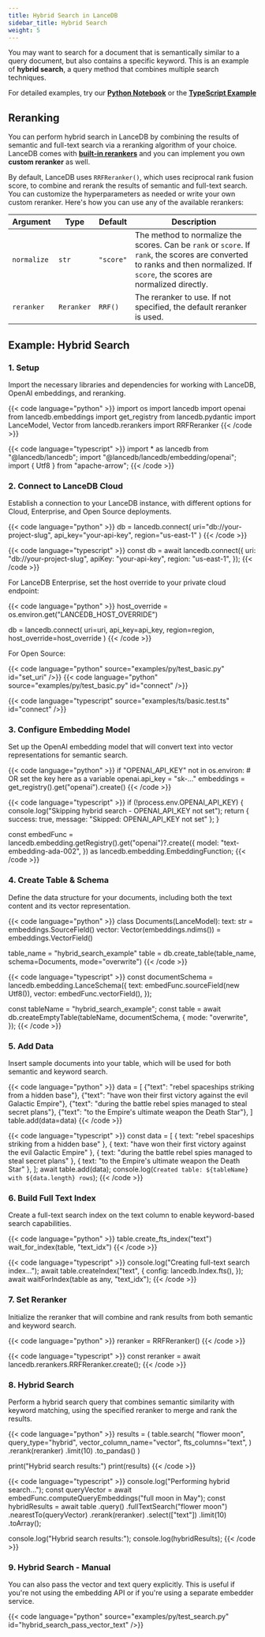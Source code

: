 ```yaml
---
title: Hybrid Search in LanceDB
sidebar_title: Hybrid Search
weight: 5
---
```


You may want to search for a document that is semantically similar to a query document, but also contains a specific keyword. This is an example of **hybrid search**, a query method that combines multiple search techniques.

For detailed examples, try our [**Python Notebook**](https://colab.research.google.com/github/lancedb/vectordb-recipes/blob/main/examples/saas_examples/python_notebook/Hybrid_search.ipynb) or the [**TypeScript Example**](https://github.com/lancedb/vectordb-recipes/tree/main/examples/saas_examples/ts_example/hybrid-search)

## **Reranking** 

You can perform hybrid search in LanceDB by combining the results of semantic and full-text search via a reranking algorithm of your choice. LanceDB comes with [**built-in rerankers**](https://lancedb.github.io/lancedb/reranking/) and you can implement you own **custom reranker** as well. 

By default, LanceDB uses `RRFReranker()`, which uses reciprocal rank fusion score, to combine and rerank the results of semantic and full-text search. You can customize the hyperparameters as needed or write your own custom reranker. Here's how you can use any of the available rerankers:

| Argument | Type | Default | Description |
|----------|------|---------|-------------|
| `normalize` | `str` | `"score"` | The method to normalize the scores. Can be `rank` or `score`. If `rank`, the scores are converted to ranks and then normalized. If `score`, the scores are normalized directly. |
| `reranker` | `Reranker` | `RRF()` | The reranker to use. If not specified, the default reranker is used. |

## **Example: Hybrid Search**

### **1. Setup**
Import the necessary libraries and dependencies for working with LanceDB, OpenAI embeddings, and reranking.

{{< code language="python" >}}
import os
import lancedb
import openai
from lancedb.embeddings import get_registry
from lancedb.pydantic import LanceModel, Vector
from lancedb.rerankers import RRFReranker
{{< /code >}}

{{< code language="typescript" >}}
import * as lancedb from "@lancedb/lancedb";
import "@lancedb/lancedb/embedding/openai";
import { Utf8 } from "apache-arrow";
{{< /code >}}

### **2. Connect to LanceDB Cloud**
Establish a connection to your LanceDB instance, with different options for Cloud, Enterprise, and Open Source deployments.

{{< code language="python" >}}
db = lancedb.connect(
  uri="db://your-project-slug",
  api_key="your-api-key",
  region="us-east-1"
)
{{< /code >}}

{{< code language="typescript" >}}
const db = await lancedb.connect({
  uri: "db://your-project-slug",
  apiKey: "your-api-key",
  region: "us-east-1",
});
{{< /code >}}

For LanceDB Enterprise, set the host override to your private cloud endpoint:

{{< code language="python" >}}
host_override = os.environ.get("LANCEDB_HOST_OVERRIDE")

db = lancedb.connect(
uri=uri,
api_key=api_key,
region=region,
host_override=host_override
)
{{< /code >}}

For Open Source:

{{< code language="python" source="examples/py/test_basic.py" id="set_uri" />}}
{{< code language="python" source="examples/py/test_basic.py" id="connect" />}}

{{< code language="typescript" source="examples/ts/basic.test.ts" id="connect" />}}

### **3. Configure Embedding Model**
Set up the OpenAI embedding model that will convert text into vector representations for semantic search.

{{< code language="python" >}}
if "OPENAI_API_KEY" not in os.environ:
    # OR set the key here as a variable
    openai.api_key = "sk-..."
embeddings = get_registry().get("openai").create()
{{< /code >}}

{{< code language="typescript" >}}
if (!process.env.OPENAI_API_KEY) {
  console.log("Skipping hybrid search - OPENAI_API_KEY not set");
  return { success: true, message: "Skipped: OPENAI_API_KEY not set" };
}

const embedFunc = lancedb.embedding.getRegistry().get("openai")?.create({
  model: "text-embedding-ada-002",
}) as lancedb.embedding.EmbeddingFunction;
{{< /code >}}

### **4. Create Table & Schema**
Define the data structure for your documents, including both the text content and its vector representation.

{{< code language="python" >}}
class Documents(LanceModel):
    text: str = embeddings.SourceField()
    vector: Vector(embeddings.ndims()) = embeddings.VectorField()

table_name = "hybrid_search_example"
table = db.create_table(table_name, schema=Documents, mode="overwrite")
{{< /code >}}

{{< code language="typescript" >}}
const documentSchema = lancedb.embedding.LanceSchema({
  text: embedFunc.sourceField(new Utf8()),
  vector: embedFunc.vectorField(),
});

const tableName = "hybrid_search_example";
const table = await db.createEmptyTable(tableName, documentSchema, {
  mode: "overwrite",
});
{{< /code >}}

### **5. Add Data**
Insert sample documents into your table, which will be used for both semantic and keyword search.

{{< code language="python" >}}
data = [
    {"text": "rebel spaceships striking from a hidden base"},
    {"text": "have won their first victory against the evil Galactic Empire"},
    {"text": "during the battle rebel spies managed to steal secret plans"},
    {"text": "to the Empire's ultimate weapon the Death Star"},
]
table.add(data=data)
{{< /code >}}

{{< code language="typescript" >}}
const data = [
  { text: "rebel spaceships striking from a hidden base" },
  { text: "have won their first victory against the evil Galactic Empire" },
  { text: "during the battle rebel spies managed to steal secret plans" },
  { text: "to the Empire's ultimate weapon the Death Star" },
];
await table.add(data);
console.log(`Created table: ${tableName} with ${data.length} rows`);
{{< /code >}}

### **6. Build Full Text Index**
Create a full-text search index on the text column to enable keyword-based search capabilities.

{{< code language="python" >}}
table.create_fts_index("text")
wait_for_index(table, "text_idx")
{{< /code >}}

{{< code language="typescript" >}}
console.log("Creating full-text search index...");
await table.createIndex("text", {
  config: lancedb.Index.fts(),
});
await waitForIndex(table as any, "text_idx");
{{< /code >}}

### **7. Set Reranker**
Initialize the reranker that will combine and rank results from both semantic and keyword search.

{{< code language="python" >}}
reranker = RRFReranker()
{{< /code >}}

{{< code language="typescript" >}}
const reranker = await lancedb.rerankers.RRFReranker.create();
{{< /code >}}

### **8. Hybrid Search**
Perform a hybrid search query that combines semantic similarity with keyword matching, using the specified reranker to merge and rank the results.

{{< code language="python" >}}
results = (
    table.search(
        "flower moon",
        query_type="hybrid",
        vector_column_name="vector",
        fts_columns="text",
    )
    .rerank(reranker)
    .limit(10)
    .to_pandas()
)

print("Hybrid search results:")
print(results)
{{< /code >}}

{{< code language="typescript" >}}
console.log("Performing hybrid search...");
const queryVector = await embedFunc.computeQueryEmbeddings("full moon in May");
const hybridResults = await table
  .query()
  .fullTextSearch("flower moon")
  .nearestTo(queryVector)
  .rerank(reranker)
  .select(["text"])
  .limit(10)
  .toArray();

console.log("Hybrid search results:");
console.log(hybridResults);
{{< /code >}}

### **9. Hybrid Search - Manual**
You can also pass the vector and text query explicitly. This is useful if you're not using the embedding API or if you're using a separate embedder service.

{{< code language="python" source="examples/py/test_search.py" id="hybrid_search_pass_vector_text" />}}
